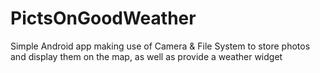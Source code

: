 # PictsOnGoodWeather
Simple Android app making use of Camera &amp; File System to store photos and display them on the map, as well as provide a weather widget
